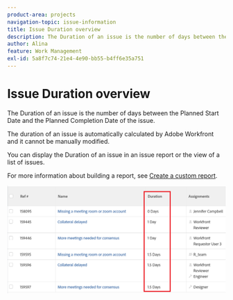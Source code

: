 ```yaml
---
product-area: projects
navigation-topic: issue-information
title: Issue Duration overview
description: The Duration of an issue is the number of days between the Planned Start Date and the Planned Completion Date of the issue.
author: Alina
feature: Work Management
exl-id: 5a8f7c74-21e4-4e90-bb55-b4ff6e35a751
---
```

# Issue Duration overview

The Duration of an issue is the number of days between the Planned Start Date and the Planned Completion Date of the issue.

The duration of an issue is automatically calculated by Adobe Workfront and it cannot be manually modified.

You can display the Duration of an issue in an issue report or the view of a list of issues.

For more information about building a report, see [Create a custom report](../../../reports-and-dashboards/reports/creating-and-managing-reports/create-custom-report.md).

![Issue duration view](assets/nwe-issue-duration-view-highlighted-350x73.png)
